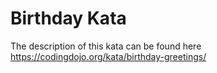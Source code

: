 # Birthday Kata
The description of this kata can be found here https://codingdojo.org/kata/birthday-greetings/
